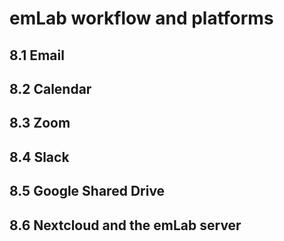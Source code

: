 # emLab workflow and platforms

## 8.1 Email

## 8.2 Calendar

## 8.3 Zoom

## 8.4 Slack

## 8.5 Google Shared Drive

## 8.6 Nextcloud and the emLab server
